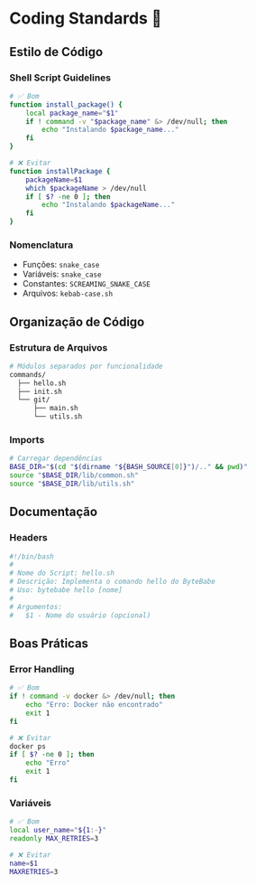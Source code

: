 # Coding Standards 📝

## Estilo de Código

### Shell Script Guidelines
```bash
# ✅ Bom
function install_package() {
    local package_name="$1"
    if ! command -v "$package_name" &> /dev/null; then
        echo "Instalando $package_name..."
    fi
}

# ❌ Evitar
function installPackage {
    packageName=$1
    which $packageName > /dev/null
    if [ $? -ne 0 ]; then
        echo "Instalando $packageName..."
    fi
}
```

### Nomenclatura
- Funções: `snake_case`
- Variáveis: `snake_case`
- Constantes: `SCREAMING_SNAKE_CASE`
- Arquivos: `kebab-case.sh`

## Organização de Código

### Estrutura de Arquivos
```bash
# Módulos separados por funcionalidade
commands/
  ├── hello.sh
  ├── init.sh
  └── git/
      ├── main.sh
      └── utils.sh
```

### Imports
```bash
# Carregar dependências
BASE_DIR="$(cd "$(dirname "${BASH_SOURCE[0]}")/.." && pwd)"
source "$BASE_DIR/lib/common.sh"
source "$BASE_DIR/lib/utils.sh"
```

## Documentação

### Headers
```bash
#!/bin/bash
#
# Nome do Script: hello.sh
# Descrição: Implementa o comando hello do ByteBabe
# Uso: bytebabe hello [nome]
#
# Argumentos:
#   $1 - Nome do usuário (opcional)
```

## Boas Práticas

### Error Handling
```bash
# ✅ Bom
if ! command -v docker &> /dev/null; then
    echo "Erro: Docker não encontrado"
    exit 1
fi

# ❌ Evitar
docker ps
if [ $? -ne 0 ]; then
    echo "Erro"
    exit 1
fi
```

### Variáveis
```bash
# ✅ Bom
local user_name="${1:-}"
readonly MAX_RETRIES=3

# ❌ Evitar
name=$1
MAXRETRIES=3
```